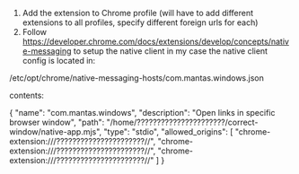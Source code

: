 1. Add the extension to Chrome profile (will have to add different extensions to all profiles, specify different foreign urls for each)
2. Follow https://developer.chrome.com/docs/extensions/develop/concepts/native-messaging to setup the native client
 in my case the native client config is located in:

/etc/opt/chrome/native-messaging-hosts/com.mantas.windows.json

contents:


{
  "name": "com.mantas.windows",
  "description": "Open links in specific browser window",
  "path": "/home/??????????????????????/correct-window/native-app.mjs",
  "type": "stdio",
  "allowed_origins": [
    "chrome-extension:///??????????????????????//",
    "chrome-extension:///??????????????????????//",
    "chrome-extension:///??????????????????????//"
  ]
}
